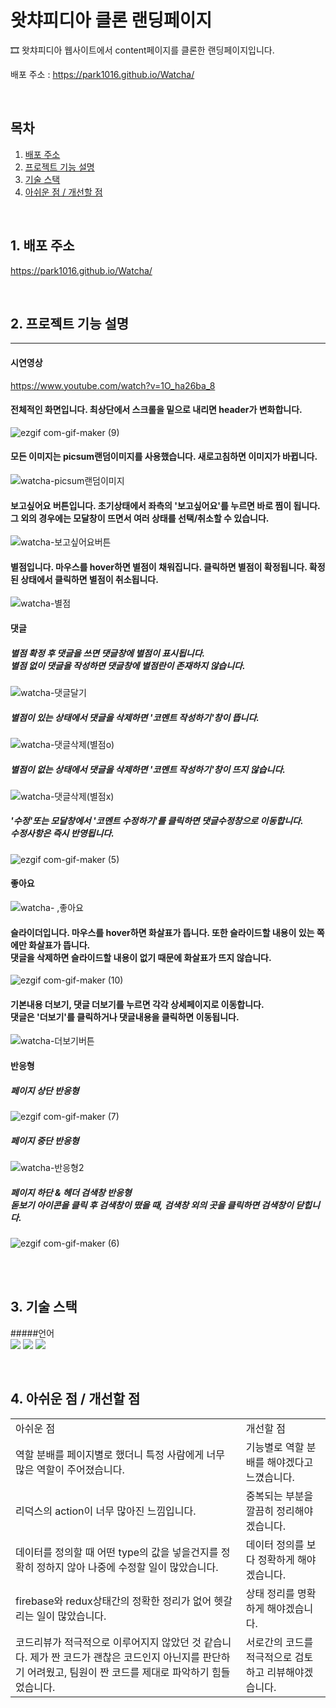 ﻿# 왓챠피디아 클론 랜딩페이지

🎞 왓챠피디아 웹사이트에서 content페이지를 클론한 랜딩페이지입니다.

배포 주소 : https://park1016.github.io/Watcha/

<br>

## 목차

1. [배포 주소](#1)
2. [프로젝트 기능 설명](#2)
3. [기술 스택](#3)
4. [아쉬운 점 / 개선할 점](#4)

<br>

## 1. 배포 주소<a id="1"></a>

https://park1016.github.io/Watcha/

<br>

## 2. 프로젝트 기능 설명 <a id="2"></a>

<hr />

#### 시연영상
https://www.youtube.com/watch?v=1O_ha26ba_8


#### 전체적인 화면입니다. 최상단에서 스크롤을 밑으로 내리면 header가 변화합니다.
![ezgif com-gif-maker (9)](https://user-images.githubusercontent.com/76847993/137994019-42df282e-5b0c-478f-ac55-865d15b081b0.gif)

#### 모든 이미지는 picsum랜덤이미지를 사용했습니다. 새로고침하면 이미지가 바뀝니다.
![watcha-picsum랜덤이미지](https://user-images.githubusercontent.com/76847993/137989996-bd0c3970-920e-45d7-b901-f25372343a7e.gif)

#### 보고싶어요 버튼입니다. 초기상태에서 좌측의 '보고싶어요'를 누르면 바로 찜이 됩니다.<br/> 그 외의 경우에는 모달창이 뜨면서 여러 상태를 선택/취소할 수 있습니다.
![watcha-보고싶어요버튼](https://user-images.githubusercontent.com/76847993/137989932-97780bd1-1057-4266-99f9-8e82203fc25c.gif)

#### 별점입니다. 마우스를 hover하면 별점이 채워집니다. 클릭하면 별점이 확정됩니다. 확정된 상태에서 클릭하면 별점이 취소됩니다.
![watcha-별점](https://user-images.githubusercontent.com/76847993/137990007-20146b90-169c-4d54-8e0c-9be1d75f64b2.gif)

#### 댓글

##### 별점 확정 후 댓글을 쓰면 댓글창에 별점이 표시됩니다.<br />별점 없이 댓글을 작성하면 댓글창에 별점란이 존재하지 않습니다.
![watcha-댓글달기](https://user-images.githubusercontent.com/76847993/137989895-3cf14fa5-c9a5-49db-9603-3f7ea3470875.gif)

##### 별점이 있는 상태에서 댓글을 삭제하면 '코멘트 작성하기'창이 뜹니다.
![watcha-댓글삭제(별점o)](https://user-images.githubusercontent.com/76847993/137990028-1f062f46-1052-4f0d-b52b-3a8dc47df0f3.gif)

##### 별점이 없는 상태에서 댓글을 삭제하면 '코멘트 작성하기'창이 뜨지 않습니다.
![watcha-댓글삭제(별점x)](https://user-images.githubusercontent.com/76847993/137990025-78ae2625-56c7-4d29-8447-ef710d4f0a54.gif)

##### '수정'또는 모달창에서 '코멘트 수정하기'를 클릭하면 댓글수정창으로 이동합니다.<br />수정사항은 즉시 반영됩니다.
![ezgif com-gif-maker (5)](https://user-images.githubusercontent.com/76847993/137991958-b27db372-b2b9-41f2-a10f-59a8a2eeb016.gif)

#### 좋아요
![watcha- ,좋아요](https://user-images.githubusercontent.com/76847993/137990001-a7d7e441-c681-4821-b65a-cc13601c0210.gif)

#### 슬라이더입니다. 마우스를 hover하면 화살표가 뜹니다. 또한 슬라이드할 내용이 있는 쪽에만 화살표가 뜹니다. <br/> 댓글을 삭제하면 슬라이드할 내용이 없기 때문에 화살표가 뜨지 않습니다. 
![ezgif com-gif-maker (10)](https://user-images.githubusercontent.com/76847993/137993589-b9013162-abcc-4f39-b5b4-a2bbe830ee5c.gif)

#### 기본내용 더보기, 댓글 더보기를 누르면 각각 상세페이지로 이동합니다. <br /> 댓글은 '더보기'를 클릭하거나 댓글내용을 클릭하면 이동됩니다.
![watcha-더보기버튼](https://user-images.githubusercontent.com/76847993/137990014-2a6f0a4e-d904-4957-81d9-8d60a65ac12b.gif)

#### 반응형
##### 페이지 상단 반응형
![ezgif com-gif-maker (7)](https://user-images.githubusercontent.com/76847993/137992661-6755142b-0feb-4a24-8a83-8367a7480015.gif)

##### 페이지 중단 반응형
![watcha-반응형2](https://user-images.githubusercontent.com/76847993/137990008-74c588a0-2813-48e1-8c06-573b3188f09d.gif)

##### 페이지 하단 & 헤더 검색창 반응형<br />돋보기 아이콘을 클릭 후 검색창이 떴을 때, 검색창 외의 곳을 클릭하면 검색창이 닫힙니다.
![ezgif com-gif-maker (6)](https://user-images.githubusercontent.com/76847993/137993131-3857331a-e406-4de9-bf37-a1233810e807.gif)


<br>
<br>

## 3. 기술 스택 <a id="3"></a>

#####언어<br/>
<img src="https://img.shields.io/badge/HTML5-E34F26?style=for-the-badge&logo=html5&logoColor=black">
<img src="https://img.shields.io/badge/CSS3-1572B6?style=for-the-badge&logo=css3&logoColor=black">
<img src="https://img.shields.io/badge/JavaScript-F7DF1E?style=for-the-badge&logo=javascript&logoColor=black">

<br>

## 4. 아쉬운 점 / 개선할 점 <a id="4"></a>

<table class="table">
  <tr>
    <td class="title left">아쉬운 점</td>
    <td class="title right">개선할 점</td>
  </tr>
  <tr>
    <td>역할 분배를 페이지별로 했더니 특정 사람에게 너무 많은 역할이 주어졌습니다.</td>
    <td>기능별로 역할 분배를 해야겠다고 느꼈습니다.</td>
  </tr>
  <tr>
    <td>리덕스의 action이 너무 많아진 느낌입니다.</td>
    <td>중복되는 부분을 깔끔히 정리해야겠습니다.</td>
  </tr>
  <tr>
    <td>데이터를 정의할 때 어떤 type의 값을 넣을건지를 정확히 정하지 않아 나중에 수정할 일이 많았습니다.</td>
    <td>데이터 정의를 보다 정확하게 해야겠습니다.</td>
  </tr>
  <tr>
    <td>firebase와 redux상태간의 정확한 정리가 없어 헷갈리는 일이 많았습니다.	</td>
    <td>상태 정리를 명확하게 해야겠습니다.</td>
  </tr>
  <tr>
    <td>코드리뷰가 적극적으로 이루어지지 않았던 것 같습니다. 제가 짠 코드가 괜찮은 코드인지 아닌지를 판단하기 어려웠고, 팀원이 짠 코드를 제대로 파악하기 힘들었습니다.</td>
    <td>서로간의 코드를 적극적으로 검토하고 리뷰해야겠습니다.</td>
  </tr>